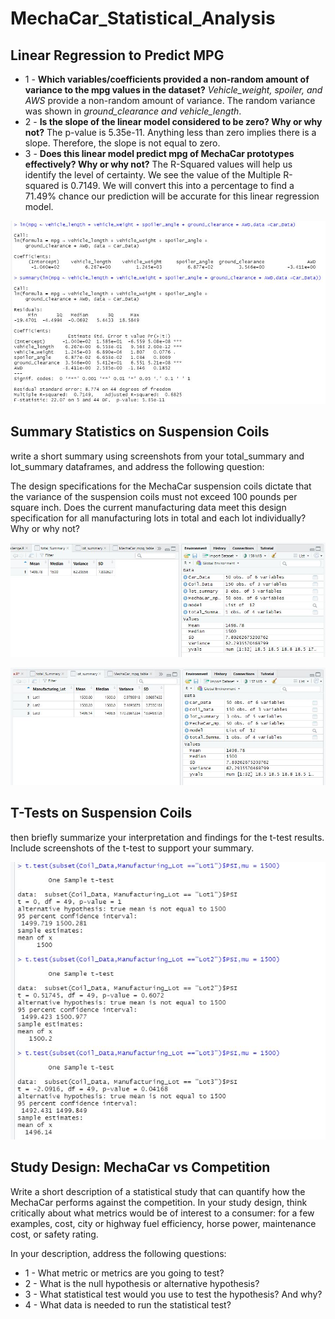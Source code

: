 # MechaCar_Statistical_Analysis

## Linear Regression to Predict MPG
- 1 - **Which variables/coefficients provided a non-random amount of variance to the mpg values in the dataset?**
_Vehicle_weight, spoiler, and AWS_ provide a non-random amount of variance. The random variance was shown in _ground_clearance and vehicle_length_.
- 2 - **Is the slope of the linear model considered to be zero? Why or why not?**
The p-value is 5.35e-11. Anything less than zero implies there is a slope. Therefore, the slope is not equal to zero. 
- 3 - **Does this linear model predict mpg of MechaCar prototypes effectively? Why or why not?**
The R-Squared values will help us identify the level of certainty. We see the value of the Multiple R-squared is 0.7149. We will convert this into a percentage to find a 71.49% chance our prediction will be accurate for this linear regression model. 

![Deliverable 1-Linear Regression](https://github.com/ScottyMacCVC/MechaCar_Statistical_Analysis/blob/main/Images/01-Linear%20Regression%20to%20Predict%20MPG.JPG)

## Summary Statistics on Suspension Coils
write a short summary using screenshots from your total_summary and lot_summary dataframes, and address the following question:

The design specifications for the MechaCar suspension coils dictate that the variance of the suspension coils must not exceed 100 pounds per square inch. Does the current manufacturing data meet this design specification for all manufacturing lots in total and each lot individually? Why or why not?

![Deliverable 2-Total Summary Table](https://github.com/ScottyMacCVC/MechaCar_Statistical_Analysis/blob/main/Images/02-Total%20Summary%20Table.JPG)

![Deliverable 2-Summary Statistics on Suspension Coils](https://github.com/ScottyMacCVC/MechaCar_Statistical_Analysis/blob/main/Images/02-Summary%20Statistics%20on%20Suspension%20Coils.JPG)

## T-Tests on Suspension Coils
then briefly summarize your interpretation and findings for the t-test results. Include screenshots of the t-test to support your summary.

![Deliverable 3-T-Tests on Suspension Coils](https://github.com/ScottyMacCVC/MechaCar_Statistical_Analysis/blob/main/Images/03-T-Tests%20on%20Suspension%20Coils.JPG)


## Study Design: MechaCar vs Competition

Write a short description of a statistical study that can quantify how the MechaCar performs against the competition. In your study design, think critically about what metrics would be of interest to a consumer: for a few examples, cost, city or highway fuel efficiency, horse power, maintenance cost, or safety rating.

In your description, address the following questions:
- 1 - What metric or metrics are you going to test?
- 2 - What is the null hypothesis or alternative hypothesis?
- 3 - What statistical test would you use to test the hypothesis? And why?
- 4 - What data is needed to run the statistical test?
